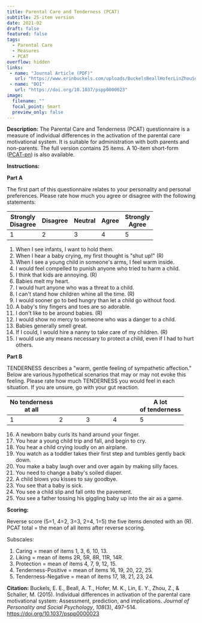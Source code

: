 ```yaml
---
title: Parental Care and Tenderness (PCAT)
subtitle: 25-item version
date: 2021-02
draft: false
featured: false
tags:
  - Parental Care
  - Measures
  - PCAT
overflow: hidden
links:
 - name: "Journal Article (PDF)"
   url: "https://www.erinbuckels.com/uploads/BuckelsBeallHoferLinZhouSchaller2015.pdf"
 - name: "DOI"
   url: "https://doi.org/10.1037/pspp0000023"
image:
  filename: ""
  focal_point: Smart
  preview_only: false
---
```

**Description:**
The Parental Care and Tenderness (PCAT) questionnaire is a measure of individual differences in the activation of the parental care motivational system. It is suitable for administration with both parents and non-parents. The full version contains 25 items. A 10-item short-form ([PCAT-pn](https://www.erinbuckels.com/project/PCAT-pn)) is also available.

**Instructions:**

**Part A**

The first part of this questionnaire relates to your personality and personal preferences. Please rate how much you agree or disagree with the following statements:

| Strongly</br>Disagree | Disagree | Neutral | Agree | Strongly</br>Agree |
| --------------------- | -------- | ------- | ----- | ------------------ |
| 1                     | 2        | 3       | 4     | 5                  |

1. When I see infants, I want to hold them.
2. When I hear a baby crying, my first thought is "shut up!" (R)
3. When I see a young child in someone's arms, I feel warm inside.
4. I would feel compelled to punish anyone who tried to harm a child.
5. I think that kids are annoying. (R)
6. Babies melt my heart.
7. I would hurt anyone who was a threat to a child.
8. I can't stand how children whine all the time. (R)
9. I would sooner go to bed hungry than let a child go without food.
10. A baby's tiny fingers and toes are so adorable.
11. I don't like to be around babies. (R)
12. I would show no mercy to someone who was a danger to a child.
13. Babies generally smell great.
14. If I could, I would hire a nanny to take care of my children. (R)
15. I would use any means necessary to protect a child, even if I had to hurt others.

**Part B**

TENDERNESS describes a "warm, gentle feeling of sympathetic affection." Below are various hypothetical scenarios that may or may not evoke this feeling. Please rate how much TENDERNESS you would feel in each situation. If you are unsure, go with your gut reaction.

| No tenderness<br>at all |&nbsp;&nbsp;&nbsp;&nbsp;&nbsp;&nbsp;&nbsp;&nbsp;&nbsp;&nbsp;&nbsp;&nbsp;&nbsp;|&nbsp;&nbsp;&nbsp;&nbsp;&nbsp;&nbsp;&nbsp;&nbsp;&nbsp;&nbsp;&nbsp;&nbsp;&nbsp;|&nbsp;&nbsp;&nbsp;&nbsp;&nbsp;&nbsp;&nbsp;&nbsp;&nbsp;&nbsp;&nbsp;&nbsp;&nbsp;| A lot<br>of tenderness |
| ----------------------- | --- | --- | --- | ---------------------- |
| 1                       | 2   | 3   | 4   | 5                      |

16. A newborn baby curls its hand around your finger.
17. You hear a young child trip and fall, and begin to cry.
18. You hear a child crying loudly on an airplane.
19. You watch as a toddler takes their first step and tumbles gently back down.
20. You make a baby laugh over and over again by making silly faces.
21. You need to change a baby's soiled diaper.
22. A child blows you kisses to say goodbye.       
23. You see that a baby is sick.
24. You see a child slip and fall onto the pavement.
25. You see a father tossing his giggling baby up into the air as a game.

**Scoring:**

Reverse score (5=1, 4=2, 3=3, 2=4, 1=5) the five items denoted with an (R).<br>
PCAT total = the mean of all items after reverse scoring.

Subscales:

1. Caring = mean of items 1, 3, 6, 10, 13.<br>
2. Liking = mean of items 2R, 5R, 8R, 11R, 14R.<br>
3. Protection = mean of items 4, 7, 9, 12, 15.<br> 
4. Tenderness-Positive = mean of items 16, 19, 20, 22, 25.<br>
5. Tenderness-Negative = mean of items 17, 18, 21, 23, 24.

**Citation:**
Buckels, E. E., Beall, A. T., Hofer, M. K., Lin, E. Y., Zhou, Z., & Schaller, M. (2015). Individual differences in activation of the parental care motivational system: Assessment, prediction, and implications. _Journal of Personality and Social Psychology_, _108_(3), 497–514. https://doi.org/10.1037/pspp0000023
